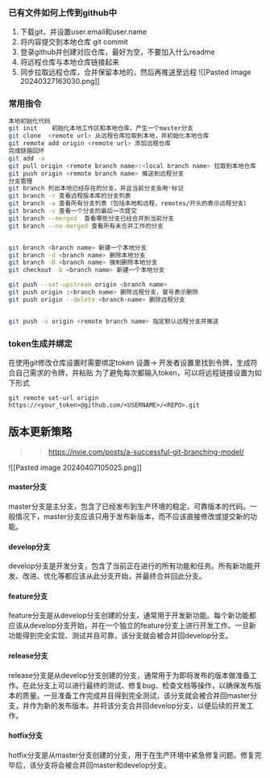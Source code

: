 ### 已有文件如何上传到github中
1. 下载git，并设置user.email和user.name
2. 将内容提交到本地仓库 git commit
3. 登录github并创建对应仓库，最好为空，不要加入什么readme
4. 将远程仓库与本地仓库链接起来
5. 同步拉取远程仓库，合并保留本地的，然后再推送至远程
![[Pasted image 20240327163030.png]]
### 常用指令

```bash
本地初始化代码
git init    初始化本地工作区和本地仓库，产生一个master分支
git clone  <remote url> 从远程仓库拉取到本地，并初始化本地仓库
git remote add origin <remote url> 添加远程仓库
完成链路回环
git add -a
git pull origin <remote branch name>:<local branch name> 拉取到本地仓库
git push origin <remote branch name> 推送到远程分支
分支管理
git branch 列出本地已经存在的分支，并且当前分支会用*标记
git branch -r 查看远程版本库的分支列表
git branch -a 查看所有分支列表（包括本地和远程，remotes/开头的表示远程分支）
git branch -v 查看一个分支的最后一次提交
git branch --merged  查看哪些分支已经合并到当前分支
git branch --no-merged 查看所有未合并工作的分支


git branch <branch name> 新建一个本地分支
git branch -d <branch name> 删除本地分支
git branch -D <branch name> 强制删除本地分支
git checkout -b <branch name> 新建一个本地分支

git push --set-upstream origin <branch name> 
git push origin :<branch name> 删除远程分支，冒号表示删除
git push origin --delete <branch-name> 删除远程分支


git push -u origin <remote branch name> 指定默认远程分支并推送
```

### token生成并绑定
在使用git修改仓库设置时需要绑定token
设置-> 开发者设置里找到令牌，生成符合自己需求的令牌，并粘贴
为了避免每次都输入token，可以将远程链接设置为如下形式
```shell
git remote set-url origin https://<your_token>@github.com/<USERNAME>/<REPO>.git
```
## 版本更新策略
>>https://nvie.com/posts/a-successful-git-branching-model/

![[Pasted image 20240407105025.png]]
#### master分支
master分支是主分支，包含了已经发布到生产环境的稳定，可靠版本的代码。一般情况下，master分支应该只用于发布新版本，而不应该直接修改或提交新的功能。

#### develop分支
develop分支是开发分支，包含了当前正在进行的所有功能和任务。所有新功能开发、改进、优化等都应该从此分支开始，并最终合并回此分支。

#### feature分支
feature分支是从develop分支创建的分支，通常用于开发新功能。每个新功能都应该从develop分支开始，并在一个独立的feature分支上进行开发工作。一旦新功能得到完全实现、测试并且可靠，该分支就会被合并回develop分支。

#### release分支
release分支是从develop分支创建的分支，通常用于为即将发布的版本做准备工作。在此分支上可以进行最终的测试、修复bug、检查文档等操作，以确保发布版本的质量。一旦准备工作完成并且得到完全测试，该分支就会被合并回master分支，并作为新的发布版本。并将该分支合并回develop分支，以便后续的开发工作。

#### hotfix分支
hotfix分支是从master分支创建的分支，用于在生产环境中紧急修复问题。修复完毕后，该分支将会被合并回master和develop分支。